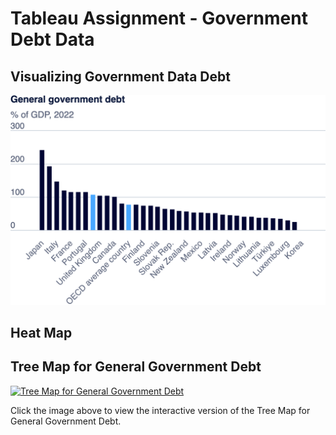 # Tableau Assignment - Government Debt Data 


## Visualizing Government Data Debt
![plot](export-2024-09-11T04_03_19.394Z.png)



## Heat Map
<script type='module' src='https://us-east-1.online.tableau.com/javascripts/api/tableau.embedding.3.latest.min.js'>
  
</script>
<tableau-viz id='tableau-viz' src='https://us-east-1.online.tableau.com/t/sghule-baab53f91d/views/Tableau-Assignment-1/HeatMap' width='1470' height='758' hide-tabs toolbar='bottom' >
  
</tableau-viz>


## Tree Map for General Government Debt

[![Tree Map for General Government Debt](https://public.tableau.com/static/images/Tr/TreeMapforGeneralGovernmentDebt/Sheet1/1_rss.png)](https://public.tableau.com/views/TreeMapforGeneralGovernmentDebt/Sheet1)

Click the image above to view the interactive version of the Tree Map for General Government Debt.
